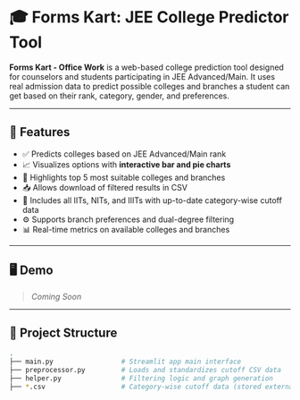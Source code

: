 # 🎓 Forms Kart: JEE College Predictor Tool

**Forms Kart - Office Work** is a web-based college prediction tool designed for counselors and students participating in JEE Advanced/Main. It uses real admission data to predict possible colleges and branches a student can get based on their rank, category, gender, and preferences.

---

## 🌟 Features

- ✅ Predicts colleges based on JEE Advanced/Main rank
- 📈 Visualizes options with **interactive bar and pie charts**
- 🎯 Highlights top 5 most suitable colleges and branches
- 📥 Allows download of filtered results in CSV
- 🏫 Includes all IITs, NITs, and IIITs with up-to-date category-wise cutoff data
- ⚙️ Supports branch preferences and dual-degree filtering
- 📊 Real-time metrics on available colleges and branches

---

## 🖥️ Demo

> _Coming Soon_

---

## 📁 Project Structure

```bash
.
├── main.py                 # Streamlit app main interface
├── preprocessor.py         # Loads and standardizes cutoff CSV data
├── helper.py               # Filtering logic and graph generation
├── *.csv                   # Category-wise cutoff data (stored externally)
